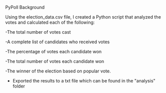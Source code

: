 PyPoll Background

Using the election_data.csv file, I created a Python script that analyzed the votes and calculated each of the following:

-The total number of votes cast

-A complete list of candidates who received votes

-The percentage of votes each candidate won

-The total number of votes each candidate won

-The winner of the election based on popular vote.

* Exported the results to a txt file which can be found in the "analysis" folder



